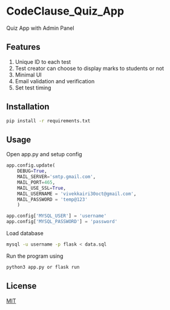 # CodeClause_Quiz_App
Quiz App with Admin Panel

## Features
1. Unique ID to each test
2. Test creator can choose to display marks to students or not
3. Minimal UI
4. Email validation and verification
5. Set test timing

## Installation

```bash
pip install -r requirements.txt
```

## Usage

Open app.py and setup config
```python
app.config.update(
	DEBUG=True,
	MAIL_SERVER='smtp.gmail.com',
	MAIL_PORT=465,
	MAIL_USE_SSL=True,
	MAIL_USERNAME = 'vivekkairi30oct@gmail.com',
	MAIL_PASSWORD = 'temp@123'
	)

app.config['MYSQL_USER'] = 'username'
app.config['MYSQL_PASSWORD'] = 'password'
```

Load database
```bash
mysql -u username -p flask < data.sql
```

Run the program using 
```bash
python3 app.py or flask run
```

## License
[MIT](https://choosealicense.com/licenses/mit/)
